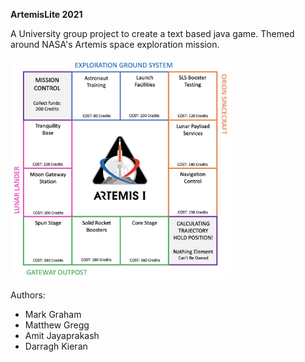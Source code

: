 **ArtemisLite 2021**

A University group project to create a text based java game. Themed around NASA's Artemis space exploration mission.

<img src="img/game_visual_layout.png" width="70%" height="70%">

Authors:
- Mark Graham
- Matthew Gregg
- Amit Jayaprakash
- Darragh Kieran


